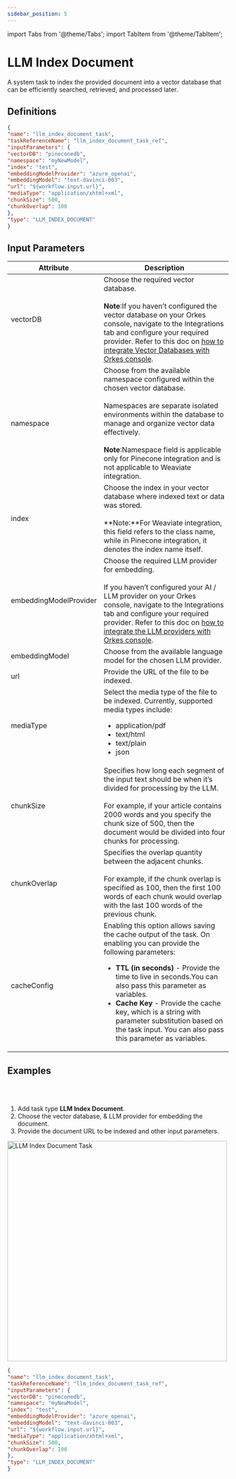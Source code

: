```yaml
---
sidebar_position: 5
---
```

import Tabs from '@theme/Tabs';
import TabItem from '@theme/TabItem';

# LLM Index Document

A system task to index the provided document into a vector database that can be efficiently searched, retrieved, and processed later.

## Definitions

```json
{
"name": "llm_index_document_task",
"taskReferenceName": "llm_index_document_task_ref",
"inputParameters": {
"vectorDB": "pineconedb",
"namespace": "myNewModel",
"index": "test",
"embeddingModelProvider": "azure_openai",
"embeddingModel": "text-davinci-003",
"url": "${workflow.input.url}",
"mediaType": "application/xhtml+xml",
"chunkSize": 500,
"chunkOverlap": 100
},
"type": "LLM_INDEX_DOCUMENT"
}
```

## Input Parameters

| Attribute | Description |
| --------- | ----------- |
| vectorDB | Choose the required vector database.<br/><br/>**Note**:If you haven’t configured the vector database on your Orkes console, navigate to the Integrations tab and configure your required provider. Refer to this doc on [how to integrate Vector Databases with Orkes console](/content/category/integrations/vector-databases). |
| namespace | Choose from the available namespace configured within the chosen vector database.<br/><br/>Namespaces are separate isolated environments within the database to manage and organize vector data effectively.<br/><br/>**Note**:Namespace field is applicable only for Pinecone integration and is not applicable to Weaviate integration.|
| index | Choose the index in your vector database where indexed text or data was stored.<br/><br/> **Note:**For Weaviate integration, this field refers to the class name, while in Pinecone integration, it denotes the index name itself.|
| embeddingModelProvider | Choose the required LLM provider for embedding.<br/><br/>If you haven’t configured your AI / LLM provider on your Orkes console, navigate to the Integrations tab and configure your required provider. Refer to this doc on [how to integrate the LLM providers with Orkes console](/content/category/integrations/ai-llm).|
| embeddingModel | Choose from the available language model for the chosen LLM provider. |
| url | Provide the URL of the file to be indexed. |
| mediaType | Select the media type of the file to be indexed. Currently, supported media types include:<ul><li>application/pdf</li><li>text/html</li><li>text/plain</li><li>json</li></ul> | 
| chunkSize | Specifies how long each segment of the input text should be when it’s divided for processing by the LLM.<br/><br/>For example, if your article contains 2000 words and you specify the chunk size of 500, then the document would be divided into four chunks for processing. |
| chunkOverlap | Specifies the overlap quantity between the adjacent chunks.<br/><br/>For example, if the chunk overlap is specified as 100, then the first 100 words of each chunk would overlap with the last 100 words of the previous chunk. | 
| cacheConfig | Enabling this option allows saving the cache output of the task. On enabling you can provide the following parameters:<ul><li>**TTL (in seconds)** - Provide the time to live in seconds.You can also pass this parameter as variables.</li><li>**Cache Key** - Provide the cache key, which is a string with parameter substitution based on the task input. You can also pass this parameter as variables.</li></ul>|

## Examples

<Tabs>
<TabItem value="UI" label="UI" className="paddedContent">

<div className="row">
<div className="col col--4">

<br/>
<br/>

1. Add task type **LLM Index Document**.
2. Choose the vector database, & LLM provider for embedding the document.
3. Provide the document URL to be indexed and other input parameters.

</div>
<div className="col">
<div className="embed-loom-video">

<p><img src="/content/img/llm-index-document-ui-method.png" alt="LLM Index Document Task" width="500" height="auto"/></p>

</div>
</div>
</div>



</TabItem>
 <TabItem value="JSON" label="JSON Example">

```json
{
"name": "llm_index_document_task",
"taskReferenceName": "llm_index_document_task_ref",
"inputParameters": {
"vectorDB": "pineconedb",
"namespace": "myNewModel",
"index": "test",
"embeddingModelProvider": "azure_openai",
"embeddingModel": "text-davinci-003",
"url": "${workflow.input.url}",
"mediaType": "application/xhtml+xml",
"chunkSize": 500,
"chunkOverlap": 100
},
"type": "LLM_INDEX_DOCUMENT"
}
```
</TabItem>
</Tabs>